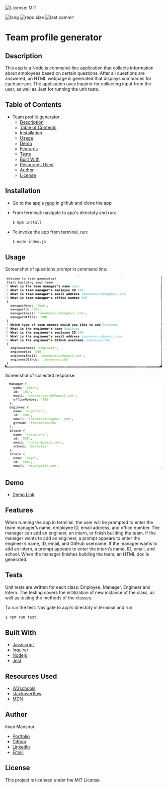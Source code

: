 ![License: MIT](https://img.shields.io/badge/License-MIT-yellow.svg)

![lang](https://img.shields.io/github/languages/top/imanmansour86/team-profile-generator)
![repo size](https://img.shields.io/github/repo-size/imanmansour86/team-profile-generator)
![last commit](https://img.shields.io/github/last-commit/imanmansour86/team-profile-generator)

# Team profile generator

## Description

This app is a Node.js command-line application that collects information about employees based on certain questions. After all questions are answered, an HTML webpage is generated that displays summaries for each person. The application uses Inquirer for collecting input from the user, as well as Jest for running the unit tests.

## Table of Contents

- [Team profile generator](#team-profile-generator)
  - [Description](#description)
  - [Table of Contents](#table-of-contents)
  - [Installation](#installation)
  - [Usage](#usage)
  - [Demo](#demo)
  - [Features](#features)
  - [Tests](#tests)
  - [Built With](#built-with)
  - [Resources Used](#resources-used)
  - [Author](#author)
  - [License](#license)

## Installation

- Go to the app's [repo](https://github.com/imanmansour86/team-profile-generator) in github and clone the app
- From terminal: navigate to app's directoty and run:

  ```md
  $ npm install
  ```

- To invoke the app from terminal, run:

  ```md
  $ node index.js
  ```

## Usage

Screenshot of questions prompt in command line:

![command-line](/images/questions.png)

Screenshot of collected response:

![response](/images/response.png)

## Demo

- [Demo Link](https://watch.screencastify.com/v/QD0TTK5ZuCQsqXI2DbX1)

## Features

When running the app in terminal, the user will be prompted to enter the team manager’s name, employee ID, email address, and office number. The manager can add an engineer, an intern, or finish building the team. If the manager wants to add an engineer, a prompt appears to enter the engineer’s name, ID, email, and GitHub username. If the manager wants to add an intern, a prompt appears to enter the intern’s name, ID, email, and school. When the manager finishes building the team, an HTML doc is generated.

## Tests

Unit tests are written for each class: Employee, Manager, Engineer and Intern. The testing covers the initilization of new instance of the class, as well as testing the methods of the classes.

To run the test:
Navigate to app's directoty in terminal and run:

```md
$ npm run test
```

## Built With

- [Javascript](https://developer.mozilla.org/en-US/docs/Web/JavaScript)
- [Inquirer](https://www.npmjs.com/package/inquirer)
- [Nodejs](https://nodejs.dev/learn/output-to-the-command-line-using-nodejs)
- [Jest](https://jestjs.io/)

## Resources Used

- [W3schools](https://www.w3schools.com)
- [stackoverflow](https://stackoverflow.com)
- [MDN](https://developer.mozilla.org/en-US/docs/Web/CSS)

## Author

Iman Mansour

- [Portfolio](https://imanmansour86.github.io/new-portfolio/)
- [Github](https://github.com/imanmansour86)
- [LinkedIn](https://www.linkedin.com/in/iman-mansour-51391515/)
- [Email](mailto:imanmansour86@gmail.com)

## License

This project is licensed under the MIT License
